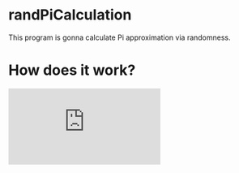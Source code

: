 # randPiCalculation
This program is gonna calculate Pi approximation via randomness.

# How does it work?
![equation](https://latex.codecogs.com/gif.latex?%5Cbg_white%20%281%29P_%5Csquare%20%3D%20a%5E2%20%5C%5C%20%282%29P_o%20%3D%20%5Cpi%20r%5E2%5C%5C%20%283%29r%3D%5Cfrac%7Ba%7D%7B2%7D%20%5C%5C%20%5C%5C%20From%20%5C%3B%20%283%29%20%5C%3B%20to%20%5C%3B%20%282%29%20%5C%5C%20P_o%20%3D%20%5Cpi%20%5Cfrac%7Ba%5E2%7D%7B2%5E2%7D%20%3D%20%5Cpi%20%5Cfrac%7BP_%5Csquare%7D%7B4%7D%5C%5C%20%5CUpdownarrow%20%5C%5C%20%5Cpi%20%3D%20%5Cfrac%7BP_o%5Ccdot%204%7D%7BP_%5Csquare%7D)

 
